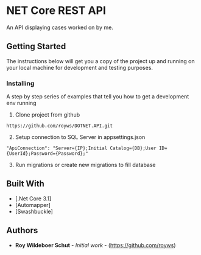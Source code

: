 # NET Core REST API

An API displaying cases worked on by me. 

## Getting Started

The instructions below will get you a copy of the project up and running on your local machine for development and testing purposes.

### Installing

A step by step series of examples that tell you how to get a development env running

1. Clone project from github

```
https://github.com/royws/DOTNET.API.git
```

2. Setup connection to SQL Server in appsettings.json

```
"ApiConnection": "Server={IP};Initial Catalog={DB};User ID={UserId};Password={Password};"
```

3. Run migrations or create new migrations to fill database

## Built With 

* [.Net Core 3.1] 
* [Automapper]
* [Swashbuckle]

## Authors

* **Roy Wildeboer Schut** - *Initial work* - (https://github.com/royws)

